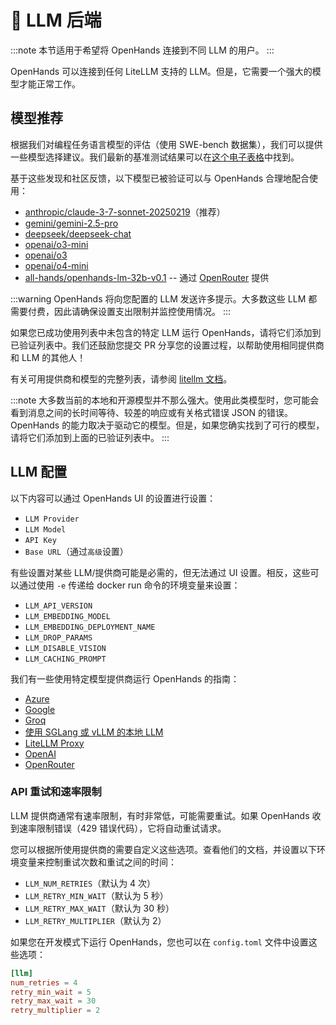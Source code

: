 # 🤖 LLM 后端

:::note
本节适用于希望将 OpenHands 连接到不同 LLM 的用户。
:::

OpenHands 可以连接到任何 LiteLLM 支持的 LLM。但是，它需要一个强大的模型才能正常工作。

## 模型推荐

根据我们对编程任务语言模型的评估（使用 SWE-bench 数据集），我们可以提供一些模型选择建议。我们最新的基准测试结果可以在[这个电子表格](https://docs.google.com/spreadsheets/d/1wOUdFCMyY6Nt0AIqF705KN4JKOWgeI4wUGUP60krXXs/edit?gid=0)中找到。

基于这些发现和社区反馈，以下模型已被验证可以与 OpenHands 合理地配合使用：

- [anthropic/claude-3-7-sonnet-20250219](https://www.anthropic.com/api)（推荐）
- [gemini/gemini-2.5-pro](https://blog.google/technology/google-deepmind/gemini-model-thinking-updates-march-2025/)
- [deepseek/deepseek-chat](https://api-docs.deepseek.com/)
- [openai/o3-mini](https://openai.com/index/openai-o3-mini/)
- [openai/o3](https://openai.com/index/introducing-o3-and-o4-mini/)
- [openai/o4-mini](https://openai.com/index/introducing-o3-and-o4-mini/)
- [all-hands/openhands-lm-32b-v0.1](https://www.all-hands.dev/blog/introducing-openhands-lm-32b----a-strong-open-coding-agent-model) -- 通过 [OpenRouter](https://openrouter.ai/all-hands/openhands-lm-32b-v0.1) 提供

:::warning
OpenHands 将向您配置的 LLM 发送许多提示。大多数这些 LLM 都需要付费，因此请确保设置支出限制并监控使用情况。
:::

如果您已成功使用列表中未包含的特定 LLM 运行 OpenHands，请将它们添加到已验证列表中。我们还鼓励您提交 PR 分享您的设置过程，以帮助使用相同提供商和 LLM 的其他人！

有关可用提供商和模型的完整列表，请参阅 [litellm 文档](https://docs.litellm.ai/docs/providers)。

:::note
大多数当前的本地和开源模型并不那么强大。使用此类模型时，您可能会看到消息之间的长时间等待、较差的响应或有关格式错误 JSON 的错误。OpenHands 的能力取决于驱动它的模型。但是，如果您确实找到了可行的模型，请将它们添加到上面的已验证列表中。
:::

## LLM 配置

以下内容可以通过 OpenHands UI 的设置进行设置：

- `LLM Provider`
- `LLM Model`
- `API Key`
- `Base URL`（通过`高级`设置）

有些设置对某些 LLM/提供商可能是必需的，但无法通过 UI 设置。相反，这些可以通过使用 `-e` 传递给 docker run 命令的环境变量来设置：

- `LLM_API_VERSION`
- `LLM_EMBEDDING_MODEL`
- `LLM_EMBEDDING_DEPLOYMENT_NAME`
- `LLM_DROP_PARAMS`
- `LLM_DISABLE_VISION`
- `LLM_CACHING_PROMPT`

我们有一些使用特定模型提供商运行 OpenHands 的指南：

- [Azure](llms/azure-llms)
- [Google](llms/google-llms)
- [Groq](llms/groq)
- [使用 SGLang 或 vLLM 的本地 LLM](llms/../local-llms.md)
- [LiteLLM Proxy](llms/litellm-proxy)
- [OpenAI](llms/openai-llms)
- [OpenRouter](llms/openrouter)

### API 重试和速率限制

LLM 提供商通常有速率限制，有时非常低，可能需要重试。如果 OpenHands 收到速率限制错误（429 错误代码），它将自动重试请求。

您可以根据所使用提供商的需要自定义这些选项。查看他们的文档，并设置以下环境变量来控制重试次数和重试之间的时间：

- `LLM_NUM_RETRIES`（默认为 4 次）
- `LLM_RETRY_MIN_WAIT`（默认为 5 秒）
- `LLM_RETRY_MAX_WAIT`（默认为 30 秒）
- `LLM_RETRY_MULTIPLIER`（默认为 2）

如果您在开发模式下运行 OpenHands，您也可以在 `config.toml` 文件中设置这些选项：

```toml
[llm]
num_retries = 4
retry_min_wait = 5
retry_max_wait = 30
retry_multiplier = 2
```